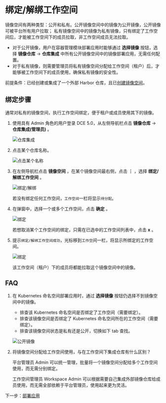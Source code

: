 # 绑定/解绑工作空间

镜像空间有两种类型：公开和私有。公开镜像空间中的镜像为公开镜像，公开镜像可被平台所有用户拉取；
私有镜像空间中的镜像为私有镜像，只有绑定了工作空间后，才能被工作空间下的成员拉取，非工作空间成员无法拉取。

- 对于公开镜像，用户在容器管理模块部署应用时能够通过 __选择镜像__ 按钮，选择 __镜像仓库__ -> __仓库集成__ 中所有公开镜像空间中的镜像部署应用，无需任何配置。
- 对于私有镜像，则需要管理员将私有镜像空间分配给工作空间（租户）后，才能够被工作空间下的成员使用，确保私有镜像的安全性。

前提条件：已经创建或集成了一个外部 Harbor 仓库，且已[创建镜像空间](registry-space.md)。

## 绑定步骤

通常对私有的镜像空间，执行工作空间绑定，便于租户或成员使用其下的镜像。

1. 使用具有 Admin 角色的用户登录 DCE 5.0，从左侧导航栏点击 __镜像仓库__ -> __仓库集成(管理员)__ 。

    ![仓库集成](https://docs.daocloud.io/daocloud-docs-images/docs/zh/docs/kangaroo/images/integrated01.png)

1. 点击某个仓库名称。

    ![点击某个名称](https://docs.daocloud.io/daocloud-docs-images/docs/kangaroo/images/managed01.png)

1. 在左侧导航栏点击 __镜像空间__ ，在某个镜像空间最右侧，点击 __⋮__ ，选择 __绑定/解绑工作空间__ 。

    ![绑定/解绑](https://docs.daocloud.io/daocloud-docs-images/docs/kangaroo/images/bind00.png)

    若没有绑定任何工作空间，`工作空间`一栏将显示`待分配`。

1. 在弹窗中，选择一个或多个工作空间，点击 __确定__ 。

    ![绑定](https://docs.daocloud.io/daocloud-docs-images/docs/kangaroo/images/bind01.png)

    若想取消某个工作空间的绑定，只需在已选中的工作空间列表中，点击 __x__ 。

1. 提示`绑定/解绑工作空间成功`，光标移到`工作空`间一栏，将显示所绑定的工作空间。

    ![绑定](https://docs.daocloud.io/daocloud-docs-images/docs/kangaroo/images/bind02.png)

    该工作空间（租户）下的成员将都能拉取这个镜像空间中的镜像。

## FAQ

1. 在 Kubernetes 命名空间部署应用时，通过 __选择镜像__ 按钮仍选择不到镜像空间中的镜像。

    - 排查该 Kubernetes 命名空间是否绑定了工作空间（需要绑定）。
    - 排查该镜像空间是否绑定了 Kubernetes 命名空间所在的工作空间（需要绑定）。
    - 排查该镜像空间状态是私有还是公开，切换如下 tab 查找。

    ![公开镜像](https://docs.daocloud.io/daocloud-docs-images/docs/zh/docs/kangaroo/images/publicimage.png)
    
2. 将镜像空间分配给工作空间使用，与在工作空间下集成仓库有什么区别？

    平台管理员 Admin 可以统一管理，批量将一个镜像空间分配给多个工作空间使用，而无需分别绑定。

    工作空间管理员 Workspace Admin 可以根据需要自己集成外部镜像仓库给成员使用，而无需全部依赖于平台管理员，使用起来更为灵活。

下一步：[部署应用](../../amamba/user-guide/wizard/create-app-git.md)